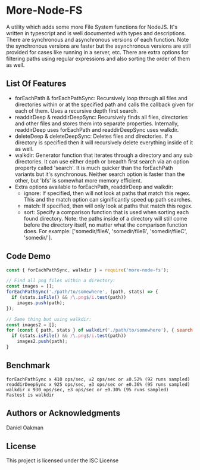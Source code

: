
# More-Node-FS

A utility which adds some more File System functions for NodeJS. It's written in typescript and is well documented with types and descriptions. There are synchronous and asynchronous versions of each function. Note the synchronous versions are faster but the asynchronous versions are still provided for cases like running in a server, etc. There are extra options for filtering paths using regular expressions and also sorting the order of them as well.

## List Of Features

- forEachPath & forEachPathSync:
Recursively loop through all files and directories within or at the specified path and calls the callback given for each of them. Uses a recursive depth first search.
- readdirDeep & readdirDeepSync:
Recursively finds all files, directories and other files and stores them into separate properties. Internally, readdirDeep uses forEachPath and readdirDeepSync uses walkdir.
- deleteDeep & deleteDeepSync:
Deletes files and directories. If a directory is specified then it will recursively delete everything inside of it as well.
- walkdir: Generator function that iterates through a directory and any sub directories. It can use either depth or breadth first search via an option property called 'search'. It is much quicker than the forEachPath variants but it's synchronous. Neither search option is faster than the other, but 'bfs' is somewhat more memory efficient.
- Extra options available to forEachPath, readdirDeep and walkdir:
  - ignore: If specified, then will not look at paths that match this regex. This and the match option can significantly speed up path searches.
  - match: If specified, then will only look at paths that match this regex.
  - sort: Specify a comparison function that is used when sorting each found directory. Note: the paths inside of a directory will still come before the directory itself, no matter what the comparison function does. For example: ['somedir/fileA', 'somedir/fileB', 'somedir/fileC', 'somedir/'].

## Code Demo

```js
const { forEachPathSync, walkdir } = require('more-node-fs');

// Find all png files within a directory:
const images = [];
forEachPathSync('./path/to/somewhere', (path, stats) => {
  if (stats.isFile() && /\.png$/i.test(path))
    images.push(path);
});

// Same thing but using walkdir:
const images2 = [];
for (const { path, stats } of walkdir('./path/to/somewhere'), { search: 'dfs' }) {
  if (stats.isFile() && /\.png$/i.test(path))
    images2.push(path);
}
```

## Benchmark

```
forEachPathSync x 410 ops/sec, ±2 ops/sec or ±0.52% (92 runs sampled)
readdirDeepSync x 925 ops/sec, ±3 ops/sec or ±0.36% (95 runs sampled)
walkdir x 930 ops/sec, ±3 ops/sec or ±0.30% (95 runs sampled)
Fastest is walkdir
```

## Authors or Acknowledgments

Daniel Oakman

## License

This project is licensed under the ISC License
